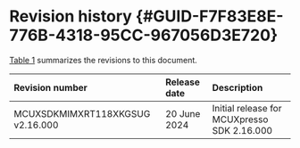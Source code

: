 # Revision history {#GUID-F7F83E8E-776B-4318-95CC-967056D3E720}

[Table 1](#TABLE_REVISIONHISTORY) summarizes the revisions to this document.

|Revision number|Release date|Description|
|:--------------|:-----------|:----------|
|MCUXSDKMIMXRT118XKGSUG v2.16.000|20 June 2024|Initial release for MCUXpresso SDK 2.16.000|

